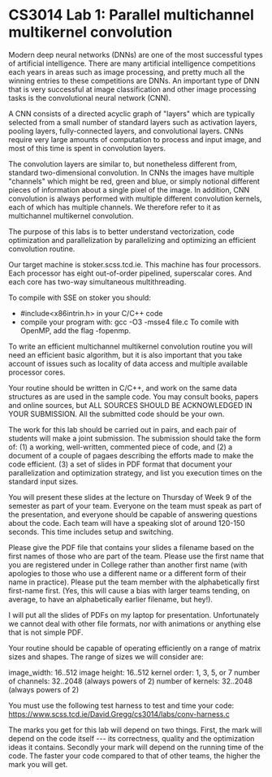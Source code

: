 # CS3014 Lab 1: Parallel multichannel multikernel convolution

Modern deep neural networks (DNNs) are one of the most successful
types of artificial intelligence. There are many artificial
intelligence competitions each years in areas such as image
processing, and pretty much all the winning entries to these
competitions are DNNs. An important type of DNN that is very
successful at image classification and other image processing
tasks is the convolutional neural network (CNN).

A CNN consists of a directed acyclic graph of "layers" which
are typically selected from a small number of standard layers
such as activation layers, pooling layers, fully-connected
layers, and convolutional layers. CNNs require very large
amounts of computation to process and input image, and most
of this time is spent in convolution layers.

The convolution layers are similar to, but nonetheless different from,
standard two-dimensional convolution. In CNNs the images have multiple
"channels" which might be red, green and blue, or simply notional
different pieces of information about a single pixel of the image.
In addition, CNN convolution is always performed with multiple
different convolution kernels, each of which has multiple
channels. We therefore refer to it as multichannel multikernel
convolution.

The purpose of this labs is to better understand vectorization, code
optimization and parallelization by parallelizing and optimizing
an efficient convolution routine.

Our target machine is stoker.scss.tcd.ie. This machine has four
processors.  Each processor has eight out-of-order pipelined,
superscalar cores.  And each core has two-way simultaneous
multithreading.

To compile with SSE on stoker you should:
- #include<x86intrin.h> in your C/C++ code
- compile your program with: gcc -O3 -msse4 file.c
To comile with OpenMP, add the flag -fopenmp.

To write an efficient multichannel multikernel convolution routine you
will need an efficient basic algorithm, but it is also important that
you take account of issues such as locality of data access and
multiple available processor cores.

Your routine should be written in C/C++, and work on the same data
structures as are used in the sample code. You may consult books,
papers and online sources, but ALL SOURCES SHOULD BE ACKNOWLEDGED
IN YOUR SUBMISSION. All the submitted code should be your own.

The work for this lab should be carried out in pairs, and each pair of
students will make a joint submission. The submission should take the
form of:
(1) a working, well-written, commented piece of code, and
(2) a document of a couple of pagaes describing the efforts made to
    make the code efficient.
(3) a set of slides in PDF format that document your parallelization
    and optimization strategy, and list you execution times on the
    standard input sizes.

You will present these slides at the lecture on Thursday of Week 9 of
the semester as part of your team. Everyone on the team must speak as
part of the presentation, and everyone should be capable of answering
questions about the code. Each team will have a speaking slot of
around 120-150 seconds. This time includes setup and switching.

Please give the PDF file that contains your slides a filename based
on the first names of those who are part of the team. Please use the
first name that you are registered under in College rather than another
first name (with apologies to those who use a different name or a
different form of their name in practice). Please put the team member
with the alphabetically first first-name first. (Yes, this will cause
a bias with larger teams tending, on average, to have an alphabetically
earlier filename, but hey!).

I will put all the slides of PDFs on my laptop for presentation.
Unfortunately we cannot deal with other file formats, nor with
animations or anything else that is not simple PDF.

Your routine should be capable of operating efficiently on a range of
matrix sizes and shapes. The range of sizes we will consider are:

image_width: 16..512
image height: 16..512
kernel order: 1, 3, 5, or 7
number of channels: 32..2048 (always powers of 2)
number of kernels: 32..2048 (always powers of 2)

You must use the following test harness to test and time your code:
https://www.scss.tcd.ie/David.Gregg/cs3014/labs/conv-harness.c

The marks you get for this lab will depend on two things. First, the
mark will depend on the code itself --- its correctness, quality and
the optimization ideas it contains. Secondly your mark will depend on
the running time of the code. The faster your code compared to that of
other teams, the higher the mark you will get.

